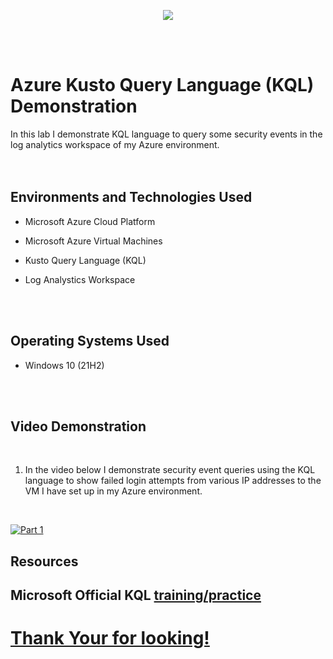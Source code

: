 <p align="center">
<img src="https://imgur.com/aQpNKPX.png alt="Traffic Examination"/>  
</p>
<br />
<br />

<h1>Azure Kusto Query Language (KQL) Demonstration</h1>
In this lab I demonstrate KQL language to query some security events in the log analytics workspace of my Azure environment.<br />
<br />
<br />


<h2>Environments and Technologies Used</h2>

- Microsoft Azure Cloud Platform

- Microsoft Azure Virtual Machines

- Kusto Query Language (KQL)

- Log Analystics Workspace
<br />
<br />


<h2>Operating Systems Used </h2>

- Windows 10 (21H2)
<br />
<br />


<h2>Video Demonstration</h2>
<br />

1. In the video below I demonstrate security event queries using the KQL language to show failed login attempts from various IP addresses to the VM I have set up in my Azure environment.
<br />

[![Part 1](https://i.vimeocdn.com/video/1650854818-42ab820ebabfe6cc91040a3f961c364a9fa75630a1e730b835bc06e6a3a94c2b-d_295x166?r=pad)](https://vimeo.com/815713640 "KQL Demo Lab")

<h2>Resources</h2>


<h2> Microsoft Official KQL <a href="https://learn.microsoft.com/en-us/training/modules/write-first-query-kusto-query-language/"> training/practice</h2> 


<h1>Thank Your for looking!</h1>







